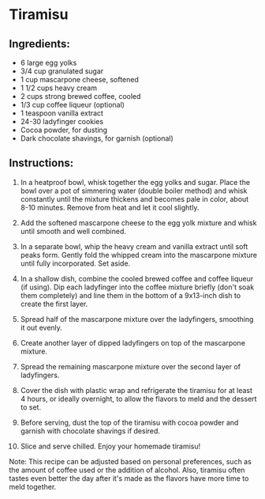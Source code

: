 # Tiramisu

## Ingredients:

- 6 large egg yolks
- 3/4 cup granulated sugar
- 1 cup mascarpone cheese, softened
- 1 1/2 cups heavy cream
- 2 cups strong brewed coffee, cooled
- 1/3 cup coffee liqueur (optional)
- 1 teaspoon vanilla extract
- 24-30 ladyfinger cookies
- Cocoa powder, for dusting
- Dark chocolate shavings, for garnish (optional)

## Instructions:

1. In a heatproof bowl, whisk together the egg yolks and sugar. Place the bowl over a pot of simmering water (double boiler method) and whisk constantly until the mixture thickens and becomes pale in color, about 8-10 minutes. Remove from heat and let it cool slightly.

2. Add the softened mascarpone cheese to the egg yolk mixture and whisk until smooth and well combined.

3. In a separate bowl, whip the heavy cream and vanilla extract until soft peaks form. Gently fold the whipped cream into the mascarpone mixture until fully incorporated. Set aside.

4. In a shallow dish, combine the cooled brewed coffee and coffee liqueur (if using). Dip each ladyfinger into the coffee mixture briefly (don't soak them completely) and line them in the bottom of a 9x13-inch dish to create the first layer.

5. Spread half of the mascarpone mixture over the ladyfingers, smoothing it out evenly.

6. Create another layer of dipped ladyfingers on top of the mascarpone mixture.

7. Spread the remaining mascarpone mixture over the second layer of ladyfingers.

8. Cover the dish with plastic wrap and refrigerate the tiramisu for at least 4 hours, or ideally overnight, to allow the flavors to meld and the dessert to set.

9. Before serving, dust the top of the tiramisu with cocoa powder and garnish with chocolate shavings if desired.

10. Slice and serve chilled. Enjoy your homemade tiramisu!

Note: This recipe can be adjusted based on personal preferences, such as the amount of coffee used or the addition of alcohol. Also, tiramisu often tastes even better the day after it's made as the flavors have more time to meld together.
